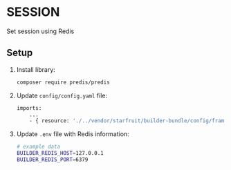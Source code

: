 # SESSION

Set session using Redis

## Setup

1. Install library:

    ```bash
    composer require predis/predis
    ```

2. Update `config/config.yaml` file:

    ```bash
    imports:
        ...
        - { resource: './../vendor/starfruit/builder-bundle/config/framework/session.yaml', ignore_errors: true }
    ```

3. Update `.env` file with Redis information:

    ```bash
    # example data
    BUILDER_REDIS_HOST=127.0.0.1
    BUILDER_REDIS_PORT=6379
    ```
